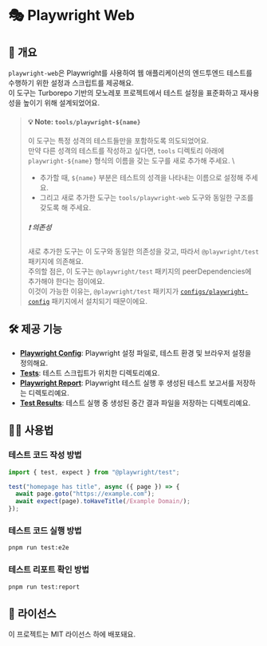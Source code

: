 # 🎭 Playwright Web

## 📖 개요

`playwright-web`은 Playwright를 사용하여 웹 애플리케이션의 엔드투엔드 테스트를 수행하기 위한 설정과 스크립트를 제공해요. \
이 도구는 Turborepo 기반의 모노레포 프로젝트에서 테스트 설정을 표준화하고 재사용성을 높이기 위해 설계되었어요.

> #### 💡 **Note**: `tools/playwright-${name}`
>
> 이 도구는 특정 성격의 테스트들만을 포함하도록 의도되었어요. \
> 만약 다른 성격의 테스트를 작성하고 싶다면, `tools` 디렉토리 아래에 `playwright-${name}` 형식의 이름을 갖는 도구를 새로 추가해 주세요. \
>
> - 추가할 때, `${name}` 부분은 테스트의 성격을 나타내는 이름으로 설정해 주세요.
> - 그리고 새로 추가한 도구는 `tools/playwright-web` 도구와 동일한 구조를 갖도록 해 주세요.
>
> ##### ❗ **의존성**
>
> 새로 추가한 도구는 이 도구와 동일한 의존성을 갖고, 따라서 `@playwright/test` 패키지에 의존해요. \
> 주의할 점은, 이 도구는 `@playwright/test` 패키지의 peerDependencies에 추가해야 한다는 점이에요. \
> 이것이 가능한 이유는, `@playwright/test` 패키지가 [`configs/playwright-config`](../../configs/playwright-config) 패키지에서 설치되기 때문이에요.

## 🛠️ 제공 기능

- **[Playwright Config](./playwright.config.ts)**: Playwright 설정 파일로, 테스트 환경 및 브라우저 설정을 정의해요.
- **[Tests](./tests/)**: 테스트 스크립트가 위치한 디렉토리예요.
- **[Playwright Report](./playwright-report/)**: Playwright 테스트 실행 후 생성된 테스트 보고서를 저장하는 디렉토리예요.
- **[Test Results](./test-results/)**: 테스트 실행 중 생성된 중간 결과 파일을 저장하는 디렉토리예요.

## 🧑‍💻 사용법

### 테스트 코드 작성 방법

```typescript
import { test, expect } from "@playwright/test";

test("homepage has title", async ({ page }) => {
  await page.goto("https://example.com");
  await expect(page).toHaveTitle(/Example Domain/);
});
```

### 테스트 코드 실행 방법

```bash
pnpm run test:e2e
```

### 테스트 리포트 확인 방법

```bash
pnpm run test:report
```

## 📜 라이선스

이 프로젝트는 MIT 라이선스 하에 배포돼요.
